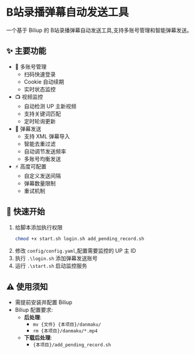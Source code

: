 # B站录播弹幕自动发送工具

一个基于 Biliup 的 B站录播弹幕自动发送工具,支持多账号管理和智能弹幕发送。

## ✨ 主要功能

- 🔑 多账号管理
  - 扫码快速登录
  - Cookie 自动续期
  - 实时状态监控
- 📺 视频监控
  - 自动检测 UP 主新视频
  - 支持关键词匹配
  - 定时轮询更新
- 💬 弹幕发送
  - 支持 XML 弹幕导入
  - 智能去重过滤
  - 自动调节发送频率
  - 多账号均衡发送
- ⚡️ 高度可配置
  - 自定义发送间隔
  - 弹幕数量限制
  - 重试机制

## 🚀 快速开始

1. 给脚本添加执行权限 
    ```bash
    chmod +x start.sh login.sh add_pending_record.sh
    ```
2. 修改 `config/config.yaml`,配置需要监控的 UP 主 ID
3. 执行 `.\login.sh` 添加弹幕发送账号
4. 运行 `.\start.sh` 启动监控服务

## ⚠️ 使用须知

- 需提前安装并配置 Biliup
- Biliup 配置要求:
    - **后处理**:
        - `mv {文件} {本项目}/danmaku/`
        - `rm {本项目}/danmaku/*.mp4`
    - **下载后处理**:
        - `{本项目}/add_pending_record.sh`
